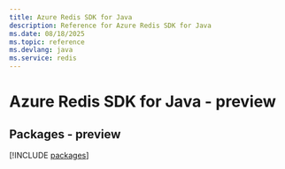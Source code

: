 ```yaml
---
title: Azure Redis SDK for Java
description: Reference for Azure Redis SDK for Java
ms.date: 08/18/2025
ms.topic: reference
ms.devlang: java
ms.service: redis
---
```

# Azure Redis SDK for Java - preview
## Packages - preview
[!INCLUDE [packages](redis-index.md)]